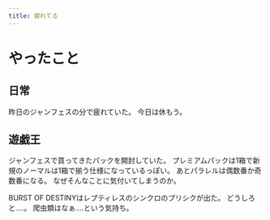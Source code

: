 ```yaml
---
title: 疲れてる
---
```


# やったこと

## 日常

昨日のジャンフェスの分で疲れていた。
今日は休もう。

## 遊戯王

ジャンフェスで買ってきたパックを開封していた。
プレミアムパックは1箱で新規のノーマルは1箱で揃う仕様になっているっぽい。
あとパラレルは偶数番か奇数番になる。
なぜそんなことに気付いてしまうのか。

BURST OF DESTINYはレプティレスのシンクロのプリシクが出た。
どうしろと‥‥。
爬虫類はなぁ‥‥という気持ち。
